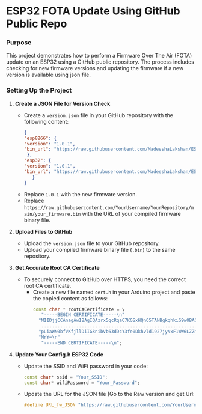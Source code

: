 # ESP32 FOTA Update Using GitHub Public Repo

### Purpose
This project demonstrates how to perform a Firmware Over The Air (FOTA) update on an ESP32 using a GitHub public repository. The process includes checking for new firmware versions and updating the firmware if a new version is available using json file.

### Setting Up the Project

1. **Create a JSON File for Version Check**
   - Create a `version.json` file in your GitHub repository with the following content:
     ```json
     {
     "esp8266": {
     "version": "1.0.1",
     "bin_url": "https://raw.githubusercontent.com/MadeeshaLakshan/ESP8266_FOTA_PUBLIC/main/ESP8266.ino.bin"
      },
     "esp32": {
     "version": "1.0.1",
     "bin_url": "https://raw.githubusercontent.com/MadeeshaLakshan/ESP8266_FOTA_PUBLIC/main/FOTA_with_github_public_repo.ino.bin"
        }
     }
     ```
   - Replace `1.0.1` with the new firmware version.
   - Replace `https://raw.githubusercontent.com/YourUsername/YourRepository/main/your_firmware.bin` with the URL of your compiled firmware binary file.

2. **Upload Files to GitHub**
   - Upload the `version.json` file to your GitHub repository.
   - Upload your compiled firmware binary file (`.bin`) to the same repository.

3. **Get Accurate Root CA Certificate**
   - To securely connect to GitHub over HTTPS, you need the correct root CA certificate.
     - Create a new file named `cert.h` in your Arduino project and paste the copied content as follows:
       ```cpp
       const char * rootCACertificate = \
          "-----BEGIN CERTIFICATE-----\n"
         "MIIDjjCCAnagAwIBAgIQAzrx5qcRqaC7KGSxHQn65TANBgkqhkiG9w0BAQsFADBh\n"
          ...................................................................
         "pLiaWN0bfVKfjllDiIGknibVb63dDcY3fe0Dkhvld1927jyNxF1WW6LZZm6zNTfl\n"
         "MrY=\n"
          "-----END CERTIFICATE-----\n";

4. **Update Your Config.h ESP32 Code**
   - Update the SSID and WiFi password in your code:
     ```cpp
     const char* ssid = "Your_SSID";
     const char* wifiPassword = "Your_Password";
     ```
   - Update the URL for the JSON file (Go to the Raw version and get Url: 
     ```cpp
     #define URL_fw_JSON "https://raw.githubusercontent.com/YourUsername/YourRepository/main/version.json"
     ```



